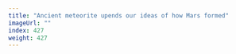```yaml
---
title: "Ancient meteorite upends our ideas of how Mars formed"
imageUrl: ""
index: 427
weight: 427
---
```

